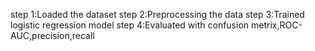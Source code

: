 step 1:Loaded the dataset
step 2:Preprocessing the data
step 3:Trained logistic regression model
step 4:Evaluated with confusion metrix,ROC-AUC,precision,recall
